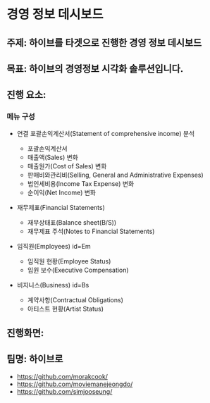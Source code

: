 # 경영 정보 데시보드

## 주제: 하이브를 타겟으로 진행한 경영 정보 데시보드
## 목표: 하이브의 경영정보 시각화 솔루션입니다.


## 진행 요소:

### 메뉴 구성

- 연결 포괄손익계산서(Statement of comprehensive income) 분석
    - 포괄손익계산서
    - 매출액(Sales) 변화
    - 매출원가(Cost of Sales) 변화
    - 판매비와관리비(Selling, General and Administrative Expenses)
    - 법인세비용(Income Tax Expense) 변화
    - 순이익(Net Income) 변화

- 재무제표(Financial Statements)                  
    - 재무상태표(Balance sheet(B/S))
    - 재무제표 주석(Notes to Financial Statements)

- 임직원(Employees) id=Em
    - 임직원 현황(Employee Status)     
    - 임원 보수(Executive Compensation)

- 비지니스(Business) id=Bs
    - 계약사항(Contractual Obligations)
    - 아티스트 현황(Artist Status)



## 진행화면:




## 팀명: 하이브로

- https://github.com/morakcook/
- https://github.com/moviemanejeongdo/
- https://github.com/simjooseung/








